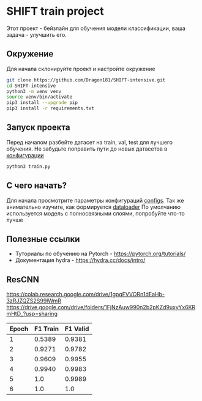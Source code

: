 # SHIFT train project
Этот проект - бейзлайн для обучения модели классификации, ваша задача - улучшить его.

## Окружение
Для начала склонируйте проект и настройте окружение
```bash
git clone https://github.com/Dragon181/SHIFT-intensive.git
cd SHIFT-intensive
python3 -m venv venv
source venv/bin/activate
pip3 install --upgrade pip
pip3 install -r requirements.txt
```

## Запуск проекта
Перед началом разбейте датасет на train, val, test для лучшего обучения.
Не забудьте поправить пути до новых датасетов в [конфигурации](conf/data/sign_train.yaml)
```bash
python3 train.py
```

## С чего начать?
Для начала просмотрите параметры конфигураций [configs](conf/).
Так же внимательно изучите, как формируется [dataloader](srcs/data_loader/data_loaders.py)
По умолчанию используется модель с полносвязными слоями, попробуйте что-то лучше

## Полезные ссылки
- Туториалы по обучению на Pytorch - https://pytorch.org/tutorials/
- Документация hydra - https://hydra.cc/docs/intro/

## ResCNN

<https://colab.research.google.com/drive/1gpqFVVORn1dEaHb-3zRJZQZS2S99lWmR>
<https://drive.google.com/drive/folders/1FjNzAuw990n2b2pKZd9uxyYx6KRmHtD_?usp=sharing>

| Epoch | F1 Train | F1 Valid |
|-------|----------|----------|
| 1     | 0.5389   | 0.9381   |
| 2     | 0.9271   | 0.9782   |
| 3     | 0.9609   | 0.9955   |
| 4     | 0.9940   | 0.9983   |
| 5     | 1.0      | 0.9989   |
| 6     | 1.0      | 1.0      |
